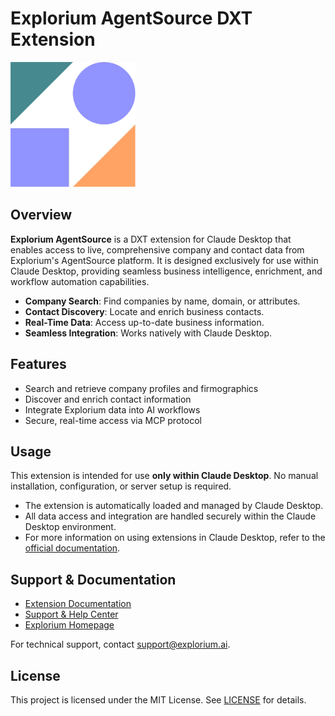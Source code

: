 # Explorium AgentSource DXT Extension

<img src="logo.png" alt="Explorium Logo" width="200">

## Overview

**Explorium AgentSource** is a DXT extension for Claude Desktop that enables access to live, comprehensive company and contact data from Explorium's AgentSource platform. It is designed exclusively for use within Claude Desktop, providing seamless business intelligence, enrichment, and workflow automation capabilities.

- **Company Search**: Find companies by name, domain, or attributes.
- **Contact Discovery**: Locate and enrich business contacts.
- **Real-Time Data**: Access up-to-date business information.
- **Seamless Integration**: Works natively with Claude Desktop.

## Features

- Search and retrieve company profiles and firmographics
- Discover and enrich contact information
- Integrate Explorium data into AI workflows
- Secure, real-time access via MCP protocol

## Usage

This extension is intended for use **only within Claude Desktop**. No manual installation, configuration, or server setup is required.

- The extension is automatically loaded and managed by Claude Desktop.
- All data access and integration are handled securely within the Claude Desktop environment.
- For more information on using extensions in Claude Desktop, refer to the [official documentation](https://developers.explorium.ai/reference/agentsource-mcp).


## Support & Documentation

- [Extension Documentation](https://developers.explorium.ai/reference/agentsource-mcp)
- [Support & Help Center](https://developers.explorium.ai/reference/support-help-center)
- [Explorium Homepage](https://www.explorium.ai/mcp/)

For technical support, contact [support@explorium.ai](mailto:support@explorium.ai).

## License

This project is licensed under the MIT License. See [LICENSE](LICENSE) for details.
